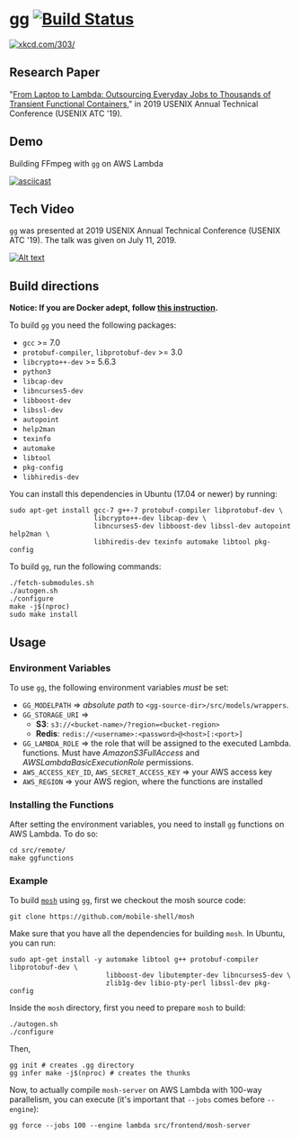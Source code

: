 # gg [![Build Status](https://travis-ci.org/StanfordSNR/gg.svg?branch=master)](https://travis-ci.org/StanfordSNR/gg)

[![xkcd.com/303/](https://s3-us-west-2.amazonaws.com/stanfordsnr/gg-xkcd.jpg)](https://xkcd.com/303/)


## Research Paper

"[From Laptop to Lambda: Outsourcing Everyday Jobs to Thousands of Transient Functional Containers](https://www.usenix.org/system/files/atc19-fouladi.pdf)," in 2019 USENIX Annual Technical Conference (USENIX ATC '19).

## Demo

Building FFmpeg with `gg` on AWS Lambda

[![asciicast](https://asciinema.org/a/257545.svg)](https://asciinema.org/a/257545)

## Tech Video

`gg` was presented at 2019 USENIX Annual Technical Conference (USENIX ATC '19). The talk was given on July 11, 2019.

[![Alt text](https://img.youtube.com/vi/VVWVN6Czji4/0.jpg)](https://www.youtube.com/watch?v=VVWVN6Czji4)


## Build directions

**Notice: If you are Docker adept, follow [this instruction](https://github.com/StanfordSNR/gg/blob/master/docker/README.md).**

To build `gg` you need the following packages:

- `gcc` >= 7.0
- `protobuf-compiler`, `libprotobuf-dev` >= 3.0
- `libcrypto++-dev` >= 5.6.3
- `python3`
- `libcap-dev`
- `libncurses5-dev`
- `libboost-dev`
- `libssl-dev`
- `autopoint`
- `help2man`
- `texinfo`
- `automake`
- `libtool`
- `pkg-config`
- `libhiredis-dev`

You can install this dependencies in Ubuntu (17.04 or newer) by running:

```
sudo apt-get install gcc-7 g++-7 protobuf-compiler libprotobuf-dev \
                     libcrypto++-dev libcap-dev \
                     libncurses5-dev libboost-dev libssl-dev autopoint help2man \
                     libhiredis-dev texinfo automake libtool pkg-config
```

To build `gg`, run the following commands:

```
./fetch-submodules.sh
./autogen.sh
./configure
make -j$(nproc)
sudo make install
```

## Usage

### Environment Variables

To use `gg`, the following environment variables *must* be set:

- `GG_MODELPATH` => *absolute path* to `<gg-source-dir>/src/models/wrappers`.
- `GG_STORAGE_URI` =>
  - **S3**: `s3://<bucket-name>/?region=<bucket-region>`
  - **Redis**: `redis://<username>:<password>@<host>[:<port>]`
- `GG_LAMBDA_ROLE` => the role that will be assigned to the executed Lambda.
functions. Must have *AmazonS3FullAccess* and *AWSLambdaBasicExecutionRole*
permissions.
- `AWS_ACCESS_KEY_ID`, `AWS_SECRET_ACCESS_KEY` => your AWS access key
- `AWS_REGION` => your AWS region, where the functions are installed

### Installing the Functions

After setting the environment variables, you need to install `gg` functions on
AWS Lambda. To do so:

~~~
cd src/remote/
make ggfunctions
~~~

### Example

To build [`mosh`](https://github.com/mobile-shell/mosh) using `gg`, first we
checkout the mosh source code:

~~~
git clone https://github.com/mobile-shell/mosh
~~~

Make sure that you have all the dependencies for building `mosh`. In Ubuntu,
you can run:

~~~
sudo apt-get install -y automake libtool g++ protobuf-compiler libprotobuf-dev \
                        libboost-dev libutempter-dev libncurses5-dev \
                        zlib1g-dev libio-pty-perl libssl-dev pkg-config
~~~

Inside the `mosh` directory, first you need to prepare `mosh` to build:

~~~
./autogen.sh
./configure
~~~

Then,

~~~
gg init # creates .gg directory
gg infer make -j$(nproc) # creates the thunks
~~~

Now, to actually compile `mosh-server` on AWS Lambda with 100-way parallelism,
you can execute (it's important that `--jobs` comes before `--engine`):

~~~
gg force --jobs 100 --engine lambda src/frontend/mosh-server
~~~
